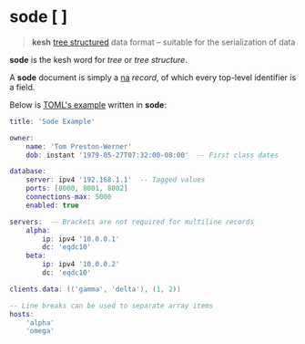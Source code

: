 # sode [ ]

> **kesh** [tree structured](https://en.m.wikipedia.org/wiki/Tree_(data_structure)) data format – suitable for the serialization of data

**sode** is the kesh word for _tree_ or _tree structure_.

A **sode** document is simply a [na](https://github.com/kesh-lang/na) _record_, of which every top-level identifier is a field.

Below is [TOML's example](https://github.com/toml-lang/toml/tree/1.0.0#example) written in **sode**:

```lua
title: 'Sode Example'

owner:
    name: 'Tom Preston-Werner'
    dob: instant '1979-05-27T07:32:00-08:00'  -- First class dates

database:
    server: ipv4 '192.168.1.1'  -- Tagged values
    ports: [8000, 8001, 8002]
    connections-max: 5000
    enabled: true

servers:  -- Brackets are not required for multiline records
    alpha:
        ip: ipv4 '10.0.0.1'
        dc: 'eqdc10'
    beta:
        ip: ipv4 '10.0.0.2'
        dc: 'eqdc10'

clients.data: (('gamma', 'delta'), (1, 2))

-- Line breaks can be used to separate array items
hosts:
    'alpha'
    'omega'
```
